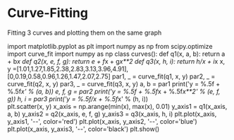 # Curve-Fitting
Fitting 3 curves and plotting them on the same graph

import matplotlib.pyplot as plt
import numpy as np
from scipy.optimize import curve_fit
import numpy as np
class curves():
    def q1(x, a, b):
        return a + b*x
    def q2(x, e, f, g):
        return e + f*x + g*x**2
    def q3(x, h, i):
        return h/x + i*x
    x, y =[1.01,1.27,1.85,2.38,2.83,3.13,3.96,4.91], [0,0.19,0.58,0.96,1.26,1.47,2.07,2.75]
    par1, _ = curve_fit(q1, x, y)
    par2, _ = curve_fit(q2, x, y)
    par3, _ = curve_fit(q3, x, y)
    a, b = par1
    print('y = %.5f + %.5f*x' % (a, b))
    e, f, g = par2
    print('y = %.5f + %.5f*x + %.5f*x**2' % (e, f, g))
    h, i = par3
    print('y = %.5f/x + %.5f*x' % (h, i))   
    plt.scatter(x, y)
    x_axis = np.arange(min(x), max(x), 0.01)
    y_axis1 = q1(x_axis, a, b)
    y_axis2 = q2(x_axis, e, f, g)
    y_axis3 = q3(x_axis, h, i)
    plt.plot(x_axis, y_axis1, '--', color='red')
    plt.plot(x_axis, y_axis2, '--', color='blue')
    plt.plot(x_axis, y_axis3, '--', color='black')
    plt.show()
